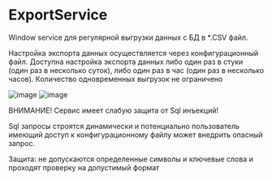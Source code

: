 # ExportService
Window service для регулярной выгрузки данных с БД в *.CSV файл.

Настройка экспорта данных осуществляется через конфигурационный файл. 
Доступна настройка экспорта данных либо один раз в стуки (один раз в несколько суток), либо один раз в час (один раз в несколько часов).
Количество одновременных выгрузок не ограничено

![image](https://user-images.githubusercontent.com/63358248/187203237-ae566b5f-5b13-4ec8-969c-b68c4fb7a92f.png)
![image](https://user-images.githubusercontent.com/63358248/187203291-4f129c83-fca9-4be0-9fde-6a44a39ccc92.png)


ВНИМАНИЕ!
Сервис имеет слабую защита от Sql инъекций!

Sql запросы строятся динамически и потенциально пользователь имеющий доступ к конфигурационному файлу может внедрить опасный запрос.

Защита: не допускаются определенные символы и ключевые слова и проходят проверку на допустимый формат 
